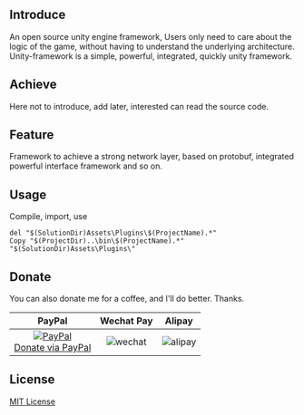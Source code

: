 ## Introduce

An open source unity engine framework, Users only need to care about the logic of the game,
without having to understand the underlying architecture. Unity-framework is a simple, powerful, 
integrated, quickly unity framework.

## Achieve

Here not to introduce, add later, interested can read the source code.

## Feature

Framework to achieve a strong network layer, based on protobuf, integrated powerful interface framework and so on.

## Usage

Compile, import, use

```
del "$(SolutionDir)Assets\Plugins\$(ProjectName).*"
Copy "$(ProjectDir)..\bin\$(ProjectName).*" "$(SolutionDir)Assets\Plugins\"
```

## Donate

You can also donate me for a coffee, and I'll do better. Thanks.

|                                   PayPal                                    |                                 Wechat Pay                                  |                                   Alipay                                    |
|:---------------------------------------------------------------------------:|:---------------------------------------------------------------------------:|:---------------------------------------------------------------------------:|
| [![PayPal](https://www.paypalobjects.com/webstatic/paypalme/images/pp_logo_small.png)<br>Donate via PayPal ](https://www.paypal.me/abaojin) | ![wechat](/unity-framework/media/weixin.png) | ![alipay](/unity-framework/media/zhifubao.png) |

## License
[MIT License](https://hellowod.github.io/unity-framework/LICENSE.md)